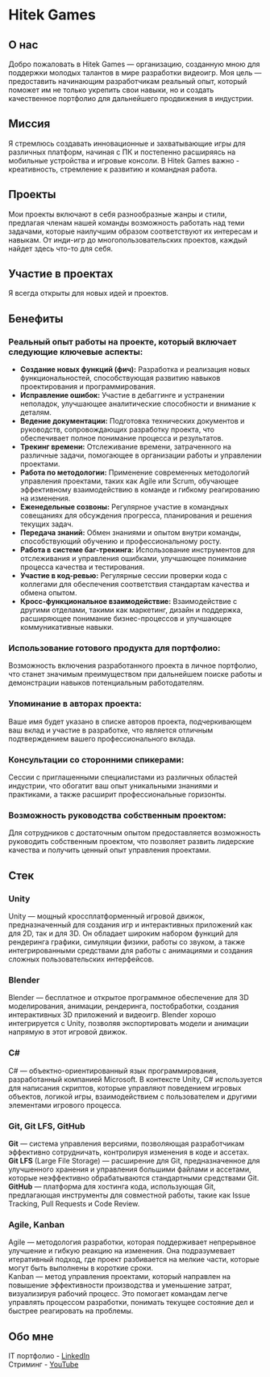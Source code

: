 # Hitek Games

## О нас
Добро пожаловать в Hitek Games — организацию, созданную мною для поддержки молодых талантов в мире разработки видеоигр. Моя цель — предоставить начинающим разработчикам реальный опыт, который поможет им не только укрепить свои навыки, но и создать качественное портфолио для дальнейшего продвижения в индустрии.

## Миссия
Я стремлюсь создавать инновационные и захватывающие игры для различных платформ, начиная с ПК и постепенно расширяясь на мобильные устройства и игровые консоли. В Hitek Games важно - креативность, стремление к развитию и командная работа.

## Проекты
Мои проекты включают в себя разнообразные жанры и стили, предлагая членам нашей команды возможность работать над теми задачами, которые наилучшим образом соответствуют их интересам и навыкам. От инди-игр до многопользовательских проектов, каждый найдет здесь что-то для себя.

## Участие в проектах
Я всегда открыты для новых идей и проектов. 

## Бенефиты
### Реальный опыт работы на проекте, который включает следующие ключевые аспекты:
   - __Создание новых функций (фич):__ Разработка и реализация новых функциональностей, способствующая развитию навыков проектирования и программирования.
   - __Исправление ошибок:__ Участие в дебаггинге и устранении неполадок, улучшающее аналитические способности и внимание к деталям.
   - __Ведение документации:__ Подготовка технических документов и руководств, сопровождающих разработку проекта, что обеспечивает полное понимание процесса и результатов.
   - __Трекинг времени:__ Отслеживание времени, затраченного на различные задачи, помогающее в организации работы и управлении проектами.
   - __Работа по методологии:__ Применение современных методологий управления проектами, таких как Agile или Scrum, обучающее эффективному взаимодействию в команде и гибкому реагированию на изменения.
   - __Еженедельные созвоны:__ Регулярное участие в командных совещаниях для обсуждения прогресса, планирования и решения текущих задач.
   - __Передача знаний:__ Обмен знаниями и опытом внутри команды, способствующий обучению и профессиональному росту.
   - __Работа в системе баг-трекинга:__ Использование инструментов для отслеживания и управления ошибками, улучшающее понимание процесса качества и тестирования.
   - __Участие в код-ревью:__ Регулярные сессии проверки кода с коллегами для обеспечения соответствия стандартам качества и обмена опытом.
   - __Кросс-функциональное взаимодействие:__ Взаимодействие с другими отделами, такими как маркетинг, дизайн и поддержка, расширяющее понимание бизнес-процессов и улучшающее коммуникативные навыки.

### Использование готового продукта для портфолио:
   Возможность включения разработанного проекта в личное портфолио, что станет значимым преимуществом при дальнейшем поиске работы и демонстрации навыков потенциальным работодателям.

### Упоминание в авторах проекта:
   Ваше имя будет указано в списке авторов проекта, подчеркивающем ваш вклад и участие в разработке, что является отличным подтверждением вашего профессионального вклада.

### Консультации со сторонними спикерами:
   Сессии с приглашенными специалистами из различных областей индустрии, что обогатит ваш опыт уникальными знаниями и практиками, а также расширит профессиональные горизонты.

### Возможность руководства собственным проектом:
   Для сотрудников с достаточным опытом предоставляется возможность руководить собственным проектом, что позволяет развить лидерские качества и получить ценный опыт управления проектами.

## Стек
### Unity 
Unity — мощный кроссплатформенный игровой движок, предназначенный для создания игр и интерактивных приложений как для 2D, так и для 3D. Он обладает широким набором функций для рендеринга графики, симуляции физики, работы со звуком, а также интегрированными средствами для работы с анимациями и создания сложных пользовательских интерфейсов.

### Blender
Blender — бесплатное и открытое программное обеспечение для 3D моделирования, анимации, рендеринга, постобработки, создания интерактивных 3D приложений и видеоигр. Blender хорошо интегрируется с Unity, позволяя экспортировать модели и анимации напрямую в этот игровой движок.

### C#
C# — объектно-ориентированный язык программирования, разработанный компанией Microsoft. В контексте Unity, C# используется для написания скриптов, которые управляют поведением игровых объектов, логикой игры, взаимодействием с пользователем и другими элементами игрового процесса.

### Git, Git LFS, GitHub
__Git__ — система управления версиями, позволяющая разработчикам эффективно сотрудничать, контролируя изменения в коде и ассетах.  
__Git LFS__ (Large File Storage) — расширение для Git, предназначенное для улучшенного хранения и управления большими файлами и ассетами, которые неэффективно обрабатываются стандартными средствами Git.  
__GitHub__ — платформа для хостинга кода, использующая Git, предлагающая инструменты для совместной работы, такие как Issue Tracking, Pull Requests и Code Review.  

### Agile, Kanban
Agile — методология разработки, которая поддерживает непрерывное улучшение и гибкую реакцию на изменения. Она подразумевает итеративный подход, где проект разбивается на мелкие части, которые могут быть выполнены в короткие сроки.  
Kanban — метод управления проектами, который направлен на повышение эффективности производства и уменьшение затрат, визуализируя рабочий процесс. Это помогает командам легче управлять процессом разработки, понимать текущее состояние дел и быстрее реагировать на проблемы.  

## Обо мне
IT портфолио - [LinkedIn](https://www.linkedin.com/in/hitekdada/)  
Стриминг - [YouTube](https://www.youtube.com/@hitekingame)

